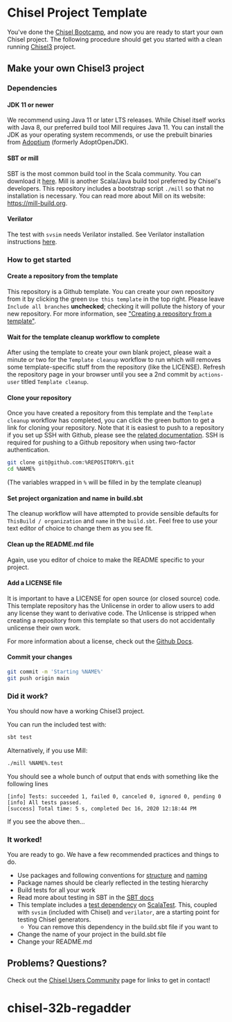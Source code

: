 Chisel Project Template
=======================

You've done the [Chisel Bootcamp](https://github.com/freechipsproject/chisel-bootcamp), and now you
are ready to start your own Chisel project.  The following procedure should get you started
with a clean running [Chisel3](https://www.chisel-lang.org/) project.

## Make your own Chisel3 project

### Dependencies

#### JDK 11 or newer

We recommend using Java 11 or later LTS releases. While Chisel itself works with Java 8, our preferred build tool Mill requires Java 11. You can install the JDK as your operating system recommends, or use the prebuilt binaries from [Adoptium](https://adoptium.net/) (formerly AdoptOpenJDK).

#### SBT or mill

SBT is the most common build tool in the Scala community. You can download it [here](https://www.scala-sbt.org/download.html).
Mill is another Scala/Java build tool preferred by Chisel's developers.
This repository includes a bootstrap script `./mill` so that no installation is necessary.
You can read more about Mill on its website: https://mill-build.org.

#### Verilator

The test with `svsim` needs Verilator installed.
See Verilator installation instructions [here](https://verilator.org/guide/latest/install.html).

### How to get started

#### Create a repository from the template

This repository is a Github template. You can create your own repository from it by clicking the green `Use this template` in the top right.
Please leave `Include all branches` **unchecked**; checking it will pollute the history of your new repository.
For more information, see ["Creating a repository from a template"](https://docs.github.com/en/free-pro-team@latest/github/creating-cloning-and-archiving-repositories/creating-a-repository-from-a-template).

#### Wait for the template cleanup workflow to complete

After using the template to create your own blank project, please wait a minute or two for the `Template cleanup` workflow to run which will removes some template-specific stuff from the repository (like the LICENSE).
Refresh the repository page in your browser until you see a 2nd commit by `actions-user` titled `Template cleanup`.


#### Clone your repository

Once you have created a repository from this template and the `Template cleanup` workflow has completed, you can click the green button to get a link for cloning your repository.
Note that it is easiest to push to a repository if you set up SSH with Github, please see the [related documentation](https://docs.github.com/en/free-pro-team@latest/github/authenticating-to-github/connecting-to-github-with-ssh). SSH is required for pushing to a Github repository when using two-factor authentication.

```sh
git clone git@github.com:%REPOSITORY%.git
cd %NAME%
```
(The variables wrapped in `%` will be filled in by the template cleanup) <!-- #REMOVE-ON-CLEANUP# -->

#### Set project organization and name in build.sbt

The cleanup workflow will have attempted to provide sensible defaults for `ThisBuild / organization` and `name` in the `build.sbt`.
Feel free to use your text editor of choice to change them as you see fit.

#### Clean up the README.md file

Again, use you editor of choice to make the README specific to your project.

#### Add a LICENSE file

It is important to have a LICENSE for open source (or closed source) code.
This template repository has the Unlicense in order to allow users to add any license they want to derivative code.
The Unlicense is stripped when creating a repository from this template so that users do not accidentally unlicense their own work.

For more information about a license, check out the [Github Docs](https://docs.github.com/en/free-pro-team@latest/github/building-a-strong-community/adding-a-license-to-a-repository).

#### Commit your changes
```sh
git commit -m 'Starting %NAME%'
git push origin main
```

### Did it work?

You should now have a working Chisel3 project.

You can run the included test with:
```sh
sbt test
```

Alternatively, if you use Mill:
```sh
./mill %NAME%.test
```

You should see a whole bunch of output that ends with something like the following lines
```
[info] Tests: succeeded 1, failed 0, canceled 0, ignored 0, pending 0
[info] All tests passed.
[success] Total time: 5 s, completed Dec 16, 2020 12:18:44 PM
```
If you see the above then...

### It worked!

You are ready to go. We have a few recommended practices and things to do.

* Use packages and following conventions for [structure](https://www.scala-sbt.org/1.x/docs/Directories.html) and [naming](http://docs.scala-lang.org/style/naming-conventions.html)
* Package names should be clearly reflected in the testing hierarchy
* Build tests for all your work
* Read more about testing in SBT in the [SBT docs](https://www.scala-sbt.org/1.x/docs/Testing.html)
* This template includes a [test dependency](https://www.scala-sbt.org/1.x/docs/Library-Dependencies.html#Per-configuration+dependencies) on [ScalaTest](https://www.scalatest.org/). This, coupled with `svsim` (included with Chisel) and `verilator`, are a starting point for testing Chisel generators.
  * You can remove this dependency in the build.sbt file if you want to
* Change the name of your project in the build.sbt file
* Change your README.md

## Problems? Questions?

Check out the [Chisel Users Community](https://www.chisel-lang.org/community.html) page for links to get in contact!
# chisel-32b-regadder
